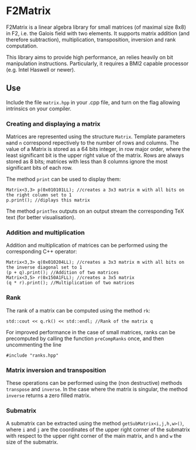 # F2Matrix
F2Matrix is a linear algebra library for small matrices (of maximal size 8x8) in F2, i.e. the Galois field with two elements. It supports matrix addition (and therefore subtraction), multiplication, transposition, inversion and rank computation. 

This library aims to provide high performance, an relies heavily on bit manipulation instructions. Particularly, it requires a BMI2 capable processor (e.g. Intel Haswell or newer).

## Use
Include the file `matrix.hpp` in your .cpp file, and turn on the flag allowing intrinsics on your compiler.

### Creating and displaying a matrix
Matrices are represented using the structure `Matrix`. Template parameters `m`and `n` correspond repectively to the number of rows and columns. The value of a Matrix is stored as a 64 bits integer, in row major order, where the least significant bit is the upper right value of the matrix. Rows are always stored as 8 bits; matrices with less than 8 columns ignore the most significant bits of each row.

The method `print` can be used to display them:

```
Matrix<3,3> p(0x010101LL); //creates a 3x3 matrix m with all bits on the right column set to 1
p.print(); //diplays this matrix
```

The method `printTex` outputs on an output stream the corresponding TeX text (for better visualisation).

### Addition and multiplication
Addition and multiplication of matrices can be performed using the corresponding C++ operator:

```
Matrix<3,3> q(0x010204LL); //creates a 3x3 matrix m with all bits on the inverse diagonal set to 1
(p + q).print(); //Addition of two matrices
Matrix<3,5> r(0x150A1FLL); //creates a 3x5 matrix
(q * r).print(); //Multiplication of two matrices
```

### Rank
The rank of a matrix can be computed using the method `rk`:
```
std::cout << q.rk() << std::endl; //Rank of the matrix q
```

For improved performance in the case of small matrices, ranks can be precomputed by calling the function `preCompRanks` once, and then uncommenting the line

```
#include "ranks.hpp"
```

### Matrix inversion and transposition
These operations can be performed using the (non destructive) methods `transpose` and `inverse`. In the case where the matrix is singular, the method `inverse` returns a zero filled matrix.

### Submatrix
A submatrix can be extracted using the method `getSubMatrix<i,j,h,w>()`, where `i` and `j` are the coordinates of the upper right corner of the submatrix with respect to the upper right corner of the main matrix, and `h` and `w` the size of the submatrix.

